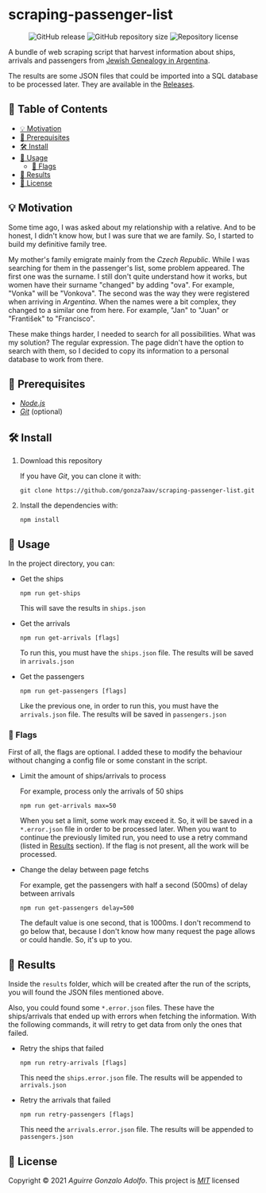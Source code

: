 # scraping-passenger-list

<div align='center'>

![GitHub release](https://img.shields.io/github/v/release/gonza7aav/scraping-passenger-list?color=critical)
![GitHub repository size](https://img.shields.io/github/repo-size/gonza7aav/scraping-passenger-list?label=size&color=informational)
![Repository license](https://img.shields.io/github/license/gonza7aav/scraping-passenger-list?color=informational)

</div>

<!-- summary -->

A bundle of web scraping script that harvest information about ships, arrivals and passengers from [Jewish Genealogy in Argentina](https://www.hebrewsurnames.com/).

The results are some JSON files that could be imported into a SQL database to be processed later. They are available in the [Releases](https://github.com/gonza7aav/scraping-passenger-list/releases).

## 📑 Table of Contents

- [💡 Motivation](#💡-Motivation)
- [🚧 Prerequisites](#🚧-Prerequisites)
- [🛠️ Install](#🛠️-Install)
- [🚀 Usage](#🚀-Usage)
  - [🚩 Flags](#🚩-Flags)
- [📂 Results](#📂-Results)
- [📝 License](#📝-License)

## 💡 Motivation

Some time ago, I was asked about my relationship with a relative. And to be honest, I didn't know how, but I was sure that we are family. So, I started to build my definitive family tree.

My mother's family emigrate mainly from the _Czech Republic_. While I was searching for them in the passenger's list, some problem appeared. The first one was the surname. I still don't quite understand how it works, but women have their surname "changed" by adding "ova". For example, "Vonka" will be "Vonkova". The second was the way they were registered when arriving in _Argentina_. When the names were a bit complex, they changed to a similar one from here. For example, "Jan" to "Juan" or "František" to "Francisco".

These make things harder, I needed to search for all possibilities. What was my solution? The regular expression. The page didn't have the option to search with them, so I decided to copy its information to a personal database to work from there.

## 🚧 Prerequisites

- _[Node.js](https://nodejs.org/en/)_
- _[Git](https://git-scm.com/)_ (optional)

## 🛠️ Install

1. Download this repository

   If you have _Git_, you can clone it with:

   ```console
   git clone https://github.com/gonza7aav/scraping-passenger-list.git
   ```

2. Install the dependencies with:

   ```console
   npm install
   ```

## 🚀 Usage

In the project directory, you can:

- Get the ships

  ```console
  npm run get-ships
  ```

  This will save the results in `ships.json`

- Get the arrivals

  ```console
  npm run get-arrivals [flags]
  ```

  To run this, you must have the `ships.json` file. The results will be saved in `arrivals.json`

- Get the passengers

  ```console
  npm run get-passengers [flags]
  ```

  Like the previous one, in order to run this, you must have the `arrivals.json` file. The results will be saved in `passengers.json`

### 🚩 Flags

First of all, the flags are optional. I added these to modify the behaviour without changing a config file or some constant in the script.

- Limit the amount of ships/arrivals to process

  For example, process only the arrivals of 50 ships

  ```console
  npm run get-arrivals max=50
  ```

  When you set a limit, some work may exceed it. So, it will be saved in a `*.error.json` file in order to be processed later. When you want to continue the previously limited run, you need to use a retry command (listed in [Results](#📂-Results) section). If the flag is not present, all the work will be processed.

- Change the delay between page fetchs

  For example, get the passengers with half a second (500ms) of delay between arrivals

  ```console
  npm run get-passengers delay=500
  ```

  The default value is one second, that is 1000ms. I don't recommend to go below that, because I don't know how many request the page allows or could handle. So, it's up to you.

## 📂 Results

Inside the `results` folder, which will be created after the run of the scripts, you will found the JSON files mentioned above.

Also, you could found some `*.error.json` files. These have the ships/arrivals that ended up with errors when fetching the information. With the following commands, it will retry to get data from only the ones that failed.

- Retry the ships that failed

  ```console
  npm run retry-arrivals [flags]
  ```

  This need the `ships.error.json` file. The results will be appended to `arrivals.json`

- Retry the arrivals that failed

  ```console
  npm run retry-passengers [flags]
  ```

  This need the `arrivals.error.json` file. The results will be appended to `passengers.json`

## 📝 License

Copyright © 2021 _Aguirre Gonzalo Adolfo_.
This project is _[MIT](LICENSE)_ licensed
